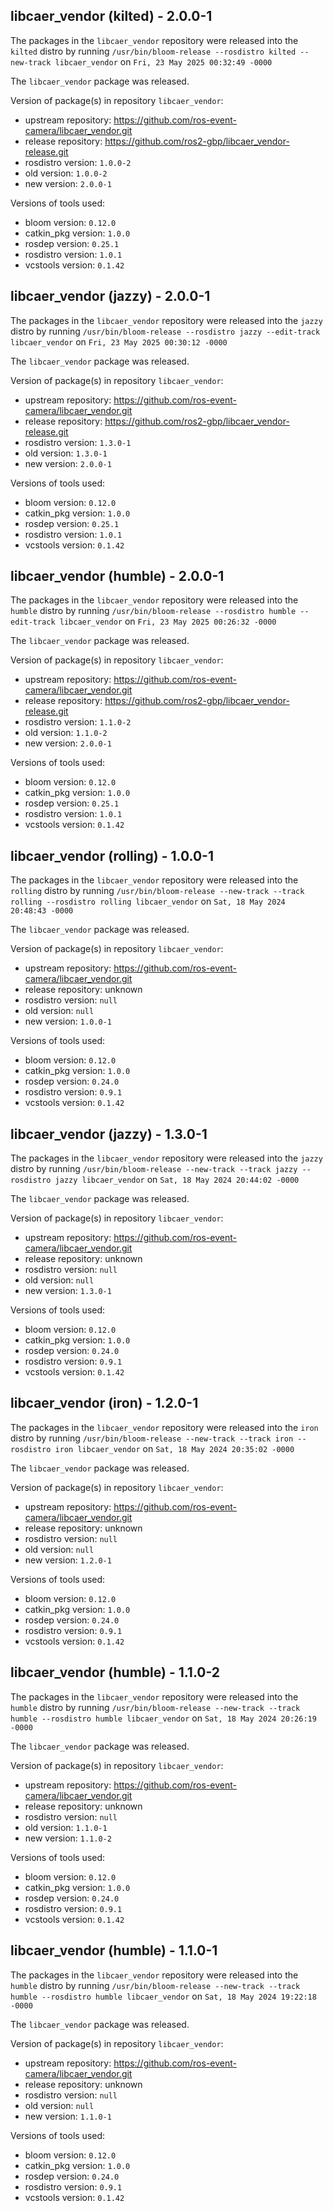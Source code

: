 ## libcaer_vendor (kilted) - 2.0.0-1

The packages in the `libcaer_vendor` repository were released into the `kilted` distro by running `/usr/bin/bloom-release --rosdistro kilted --new-track libcaer_vendor` on `Fri, 23 May 2025 00:32:49 -0000`

The `libcaer_vendor` package was released.

Version of package(s) in repository `libcaer_vendor`:

- upstream repository: https://github.com/ros-event-camera/libcaer_vendor.git
- release repository: https://github.com/ros2-gbp/libcaer_vendor-release.git
- rosdistro version: `1.0.0-2`
- old version: `1.0.0-2`
- new version: `2.0.0-1`

Versions of tools used:

- bloom version: `0.12.0`
- catkin_pkg version: `1.0.0`
- rosdep version: `0.25.1`
- rosdistro version: `1.0.1`
- vcstools version: `0.1.42`


## libcaer_vendor (jazzy) - 2.0.0-1

The packages in the `libcaer_vendor` repository were released into the `jazzy` distro by running `/usr/bin/bloom-release --rosdistro jazzy --edit-track libcaer_vendor` on `Fri, 23 May 2025 00:30:12 -0000`

The `libcaer_vendor` package was released.

Version of package(s) in repository `libcaer_vendor`:

- upstream repository: https://github.com/ros-event-camera/libcaer_vendor.git
- release repository: https://github.com/ros2-gbp/libcaer_vendor-release.git
- rosdistro version: `1.3.0-1`
- old version: `1.3.0-1`
- new version: `2.0.0-1`

Versions of tools used:

- bloom version: `0.12.0`
- catkin_pkg version: `1.0.0`
- rosdep version: `0.25.1`
- rosdistro version: `1.0.1`
- vcstools version: `0.1.42`


## libcaer_vendor (humble) - 2.0.0-1

The packages in the `libcaer_vendor` repository were released into the `humble` distro by running `/usr/bin/bloom-release --rosdistro humble --edit-track libcaer_vendor` on `Fri, 23 May 2025 00:26:32 -0000`

The `libcaer_vendor` package was released.

Version of package(s) in repository `libcaer_vendor`:

- upstream repository: https://github.com/ros-event-camera/libcaer_vendor.git
- release repository: https://github.com/ros2-gbp/libcaer_vendor-release.git
- rosdistro version: `1.1.0-2`
- old version: `1.1.0-2`
- new version: `2.0.0-1`

Versions of tools used:

- bloom version: `0.12.0`
- catkin_pkg version: `1.0.0`
- rosdep version: `0.25.1`
- rosdistro version: `1.0.1`
- vcstools version: `0.1.42`


## libcaer_vendor (rolling) - 1.0.0-1

The packages in the `libcaer_vendor` repository were released into the `rolling` distro by running `/usr/bin/bloom-release --new-track --track rolling --rosdistro rolling libcaer_vendor` on `Sat, 18 May 2024 20:48:43 -0000`

The `libcaer_vendor` package was released.

Version of package(s) in repository `libcaer_vendor`:

- upstream repository: https://github.com/ros-event-camera/libcaer_vendor.git
- release repository: unknown
- rosdistro version: `null`
- old version: `null`
- new version: `1.0.0-1`

Versions of tools used:

- bloom version: `0.12.0`
- catkin_pkg version: `1.0.0`
- rosdep version: `0.24.0`
- rosdistro version: `0.9.1`
- vcstools version: `0.1.42`


## libcaer_vendor (jazzy) - 1.3.0-1

The packages in the `libcaer_vendor` repository were released into the `jazzy` distro by running `/usr/bin/bloom-release --new-track --track jazzy --rosdistro jazzy libcaer_vendor` on `Sat, 18 May 2024 20:44:02 -0000`

The `libcaer_vendor` package was released.

Version of package(s) in repository `libcaer_vendor`:

- upstream repository: https://github.com/ros-event-camera/libcaer_vendor.git
- release repository: unknown
- rosdistro version: `null`
- old version: `null`
- new version: `1.3.0-1`

Versions of tools used:

- bloom version: `0.12.0`
- catkin_pkg version: `1.0.0`
- rosdep version: `0.24.0`
- rosdistro version: `0.9.1`
- vcstools version: `0.1.42`


## libcaer_vendor (iron) - 1.2.0-1

The packages in the `libcaer_vendor` repository were released into the `iron` distro by running `/usr/bin/bloom-release --new-track --track iron --rosdistro iron libcaer_vendor` on `Sat, 18 May 2024 20:35:02 -0000`

The `libcaer_vendor` package was released.

Version of package(s) in repository `libcaer_vendor`:

- upstream repository: https://github.com/ros-event-camera/libcaer_vendor.git
- release repository: unknown
- rosdistro version: `null`
- old version: `null`
- new version: `1.2.0-1`

Versions of tools used:

- bloom version: `0.12.0`
- catkin_pkg version: `1.0.0`
- rosdep version: `0.24.0`
- rosdistro version: `0.9.1`
- vcstools version: `0.1.42`


## libcaer_vendor (humble) - 1.1.0-2

The packages in the `libcaer_vendor` repository were released into the `humble` distro by running `/usr/bin/bloom-release --new-track --track humble --rosdistro humble libcaer_vendor` on `Sat, 18 May 2024 20:26:19 -0000`

The `libcaer_vendor` package was released.

Version of package(s) in repository `libcaer_vendor`:

- upstream repository: https://github.com/ros-event-camera/libcaer_vendor.git
- release repository: unknown
- rosdistro version: `null`
- old version: `1.1.0-1`
- new version: `1.1.0-2`

Versions of tools used:

- bloom version: `0.12.0`
- catkin_pkg version: `1.0.0`
- rosdep version: `0.24.0`
- rosdistro version: `0.9.1`
- vcstools version: `0.1.42`


## libcaer_vendor (humble) - 1.1.0-1

The packages in the `libcaer_vendor` repository were released into the `humble` distro by running `/usr/bin/bloom-release --new-track --track humble --rosdistro humble libcaer_vendor` on `Sat, 18 May 2024 19:22:18 -0000`

The `libcaer_vendor` package was released.

Version of package(s) in repository `libcaer_vendor`:

- upstream repository: https://github.com/ros-event-camera/libcaer_vendor.git
- release repository: unknown
- rosdistro version: `null`
- old version: `null`
- new version: `1.1.0-1`

Versions of tools used:

- bloom version: `0.12.0`
- catkin_pkg version: `1.0.0`
- rosdep version: `0.24.0`
- rosdistro version: `0.9.1`
- vcstools version: `0.1.42`


